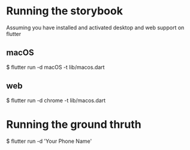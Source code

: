 # Running the storybook

Assuming you have installed and activated desktop and web support on flutter

## macOS

\$ flutter run -d macOS -t lib/macos.dart

## web

\$ flutter run -d chrome -t lib/macos.dart

# Running the ground thruth

\$ flutter run -d 'Your Phone Name'
